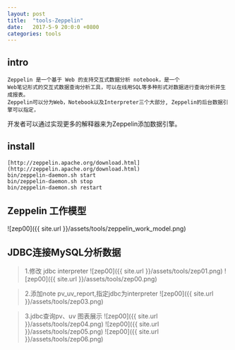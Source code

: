 ```yaml
---
layout: post
title:  "tools-Zeppelin"
date:   2017-5-9 20:0:0 +0800
categories: tools
---
```


## intro
    Zeppelin 是一个基于 Web 的支持交互式数据分析 notebook，是一个
    Web笔记形式的交互式数据查询分析工具，可以在线用SQL等多种形式对数据进行查询分析并生成报表。
    Zeppelin可以分为Web，Notebook以及Interpreter三个大部分, Zeppelin的后台数据引擎可以指定，
   开发者可以通过实现更多的解释器来为Zeppelin添加数据引擎。

## install
    [http://zeppelin.apache.org/download.html](http://zeppelin.apache.org/download.html)  
    bin/zeppelin-daemon.sh start
    bin/zeppelin-daemon.sh stop
    bin/zeppelin-daemon.sh restart

## Zeppelin 工作模型
![zep00]({{ site.url }}/assets/tools/zeppelin_work_model.png)

## JDBC连接MySQL分析数据
>1.修改 jdbc interpreter
![zep00]({{ site.url }}/assets/tools/zep01.png)
![zep00]({{ site.url }}/assets/tools/zep00.png)

>2.添加note pv_uv_report,指定jdbc为interpreter
![zep00]({{ site.url }}/assets/tools/zep03.png)

>3.jdbc查询pv、uv 图表展示
![zep00]({{ site.url }}/assets/tools/zep04.png)
![zep00]({{ site.url }}/assets/tools/zep05.png)
![zep00]({{ site.url }}/assets/tools/zep06.png)
